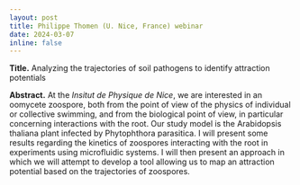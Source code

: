 ```yaml
---
layout: post
title: Philippe Thomen (U. Nice, France) webinar
date: 2024-03-07
inline: false
---
```


**Title.** Analyzing the trajectories of soil pathogens to identify attraction potentials

**Abstract.** At the *Insitut de Physique de Nice*, we are interested in an oomycete zoospore, both from the point of view of the physics of individual or collective swimming, and from the biological point of view, in particular concerning interactions with the root. Our study model is the Arabidopsis thaliana plant infected by Phytophthora parasitica. I will present some results regarding the kinetics of zoospores interacting with the root in experiments using microfluidic systems.
I will then present an approach in which we will attempt to develop a tool allowing us to map an attraction potential based on the trajectories of zoospores.
